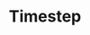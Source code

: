 ---
title: "Timestep"

categories: ['']

tags: ['Timestep']

arabic: ['خطوة زمنية']

publishers: ['معجم مصطلحات التعلم الآلي والتعلم العميق وعلم البيانات']

types: "word"

slug: ""
---
